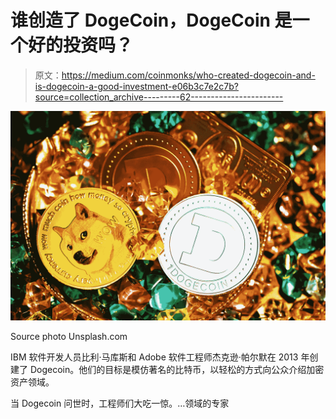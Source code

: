 # 谁创造了 DogeCoin，DogeCoin 是一个好的投资吗？

> 原文：<https://medium.com/coinmonks/who-created-dogecoin-and-is-dogecoin-a-good-investment-e06b3c7e2c7b?source=collection_archive---------62----------------------->

![](img/127e1ce48f1d1aa3ad605eb9238b570b.png)

Source photo Unsplash.com

IBM 软件开发人员比利·马库斯和 Adobe 软件工程师杰克逊·帕尔默在 2013 年创建了 Dogecoin。他们的目标是模仿著名的比特币，以轻松的方式向公众介绍加密资产领域。

当 Dogecoin 问世时，工程师们大吃一惊。…领域的专家